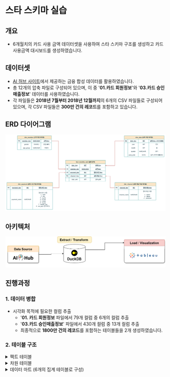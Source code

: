 # 스타 스키마 실습

## 개요
- 6개월치의 카드 사용 금액 데이터셋을 사용하여 스타 스키마 구조를 생성하고 카드 사용금액 대시보드를 생성하였습니다.

## 데이터셋
- [AI 허브 사이트](https://www.aihub.or.kr/aihubdata/data/view.do?currMenu=115&topMenu=100&&srchDataRealmCode=REALM015&aihubDataSe=data&dataSetSn=71792)에서 제공하는 금융 합성 데이터를 활용하였습니다. 
- 총 12개의 압축 파일로 구성되어 있으며, 이 중 '**01.카드 회원정보**'와 '**03.카드 승인매출정보**' 데이터를 사용하였습니다.
- 각 파일들은  **2018년 7월부터 2018년 12월까지**의 6개의 CSV 파일들로 구성되어 있으며, 각 CSV 파일들은 **300만 건의 레코드**를 포함하고 있습니다.

## ERD 다이어그램
![ERD](./img/erd.png)
## 아키텍처
![ERD](./img/dw_architect.png)

## 진행과정
  ### 1. 데이터 병합
  - 시각화 목적에 필요한 컬럼 추출
    - '**01. 카드 회원정보** 파일에서 79개 컬럼 중 6개의 컬럼 추출
    - '**03.카드 승인매출정보**' 파일에서 430개 컬럼 중 13개 컬럼 추출
    - 최종적으로 **1800만 건의 레코드**를 포함하는 테이블들을 2개 생성하였습니다.
   
  ### 2. 테이블 구조
  <details>
  <summary>팩트 테이블</summary>
  - 병합한 2개의 테이블에서 월별 고객별 지불 수단별 총합의 결과를 unpivot을 통해 팩트 테이블로 생성하였습니다. 
  - duckdb에서 다른 스키마에 있는 테이블들의 컬럼을 사용하여 FK 설정은 불가능
    
  - ### `fact_monthly_amt` - 월별 결제 금액

  | 컬럼명 | 설명 | 타입 |
  | --- | --- | --- |
  | `date_key` | 날짜 Key (**기준년월**) | INT (**FK**) |
  | `member_key` | 고객 Key | VARCHAR (**FK**) |
  | `payment_key` | 결제 수단 Key | INT (**FK**) |
  | `channel_key` | 결제 채널 Key | INT (**FK**) |
  | `total_amt` | 결제 금액 | INT |
  
  </details>
      
  <details>
  <summary>차원 테이블</summary>

  - ### `dim_member` - 회원

  | 컬럼명 | 설명 | 타입 |
  | --- | --- | --- |
  | `member_key` | 고객 Key  | VARCHAR (**PK**) |
  | `gender` | 성별 (**M/F**) | VARCHAR |
  | `age_group` | 연령대 | VARCHAR |

  - ### `dim_date` - 날짜

  | 컬럼명 | 설명 | 타입 |
  | --- | --- | --- |
  | `date_key` | 날짜 Key (**YYYYMM**)  | INT (**PK**) |
  | `used_date`  | 날짜 (**YYYY-MM-01**) | DATE |
  | `year` | 연도 | INT |
  | `month` | 월 | INT |
  | `quarter` | 분기 | VARCHAR |

  - ### `dim_payment`- 결제 수단

  | 컬럼명 | 설명 | 타입 |
  | --- | --- | --- |
  | `payment_key` | 결제 방식 Key | INT (**PK**) |
  | `payment_name` | 결제 방식 이름 | VARCHAR |
    <payment_name 컬럼 값에 따른 표기>
    1 : card
    2 : pay
    3 : a_pay
    4 : b_pay
    5 : c_pay
    6 : d_pay
    7 : simple_pay
    8 : our_pay (당사페이) 

  - ### `dim_channel` - 결제 채널

  | 컬럼명 | 설명 | 타입 |
  | --- | --- | --- |
  | `channel_key` | 결제 채널 Key | INT (**PK**) |
  | `channel_name` | 결제 채널 이름 | VARCHAR |
    <channel_name 컬럼 값에 따른 표기>
    1 : online
    2 : offline
    -1 : unknown
  </details>
  
  <details>
  <summary>데이터 마트 (6개의 집계 테이블로 구성)</summary>
    
  - #### `dm_monthly_amt` - 전체 월별 총액
      
  |컬럼명|설명|타입|
  |------|---|---|
  |`used_date`|날짜 (**YYYY-MM-01**) |DATE|
  |`monthly_sum`|총 금액|INT|
  
  - #### `dm_quarter_amt` - 분기별 총액
      
  |컬럼명|설명|타입|
  |------|---|---|
  |`year`|년|INT|
  |`quarter`|분기|VARCHAR|
  |`quarter_amt`|분기별 총액|INT|
  
  - #### `dm_monthly_payment_amt` - 결제 수단별 월별 총액
      
  |컬럼명|설명|타입|
  |------|---|---|
  |`used_date`|날짜 (**YYYY-MM-01**) |DATE|
  |`payment_name`|결제 수단|VARCHAR|
  |`monthly_payment_amt`|결제 수단별 월별 총액|INT|
  
  - #### `dm_monthly_channel_amt` - 유입 채널별 월별 총액
  
  | 컬럼명 | 설명 | 타입 |
  | --- | --- | --- |
  |`used_date`| 날짜 (**YYYY-MM-01**)  | DATE |
  |`channel_name`| 유입 채널명 | VARCHAR |
  |`monthly_channel_amt`| 채널별 월별 총액 | INT |
  
  - #### `dm_monthly_gender_amt` - 성별 월별 총액
  
  | 컬럼명 | 설명 | 타입 |
  | --- | --- | --- |
  |`used_date`| 날짜 (**YYYY-MM-01**)  | DATE |
  |`gender`| 성별 (**M/F**) | VARCHAR |
  |`monthly_gender_amt`| 성별 월별 총액 | INT |
  
  - #### `dm_monthly_age_amt` - 연령대별 월별 총액
  
  | 컬럼명 | 설명 | 타입 |
  | --- | --- | --- |
  |`used_date` 날짜 (**YYYY-MM-01**)  | DATE |
  |`age_group` 연령대 | VARCHAR |
  |`monthly_age_amt` 연령대별 월별 총액 | INT |

</details>
  


 

